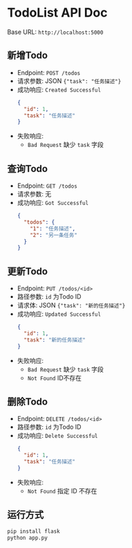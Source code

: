# TodoList API Doc

Base URL: `http://localhost:5000`

## 新增Todo
- Endpoint: `POST /todos`
- 请求参数: JSON `{"task": "任务描述"}`
- 成功响应: `Created Successful`
  ```json
  {
    "id": 1,
    "task": "任务描述"
  }
  ```
- 失败响应:
  - `Bad Request` 缺少 `task` 字段

## 查询Todo
- Endpoint: `GET /todos`
- 请求参数: 无
- 成功响应: `Got Successful`
  ```json
  {
    "todos": {
      "1": "任务描述",
      "2": "另一条任务"
    }
  }
  ```

## 更新Todo
- Endpoint: `PUT /todos/<id>`
- 路径参数: `id` 为Todo ID
- 请求体: JSON `{"task": "新的任务描述"}`
- 成功响应: `Updated Successful`
  ```json
  {
    "id": 1,
    "task": "新的任务描述"
  }
  ```
- 失败响应:
  - `Bad Request` 缺少 `task` 字段
  - `Not Found` ID不存在

## 删除Todo
- Endpoint: `DELETE /todos/<id>`
- 路径参数: `id` 为Todo ID
- 成功响应: `Delete Successful`
  ```json
  {
    "id": 1,
    "task": "任务描述"
  }
  ```
- 失败响应:
  - `Not Found` 指定 ID 不存在

## 运行方式
```bash
pip install flask
python app.py
```
